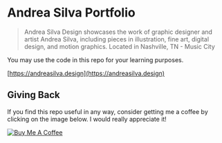 # Andrea Silva Portfolio

> Andrea Silva Design showcases the work of graphic designer and artist Andrea Silva, including pieces in illustration, fine art, digital design, and motion graphics. Located in Nashville, TN - Music City

You may use the code in this repo for your learning purposes.

[https://andreasilva.design](https://andreasilva.design)

## Giving Back

If you find this repo useful in any way, consider getting me a coffee by clicking on the image below. I would really appreciate it!

[![Buy Me A Coffee](https://www.buymeacoffee.com/assets/img/custom_images/black_img.png)](https://www.buymeacoffee.com/esausilva)
